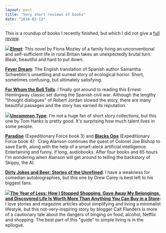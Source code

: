 ```yaml
---
layout: post
title: "Very short reviews of books"
date: "2018-02-12"
---
```


This is a roundup of books I recently finished, but which I did not give a [full review](https://kenbooth.net/category/books/).

[**![](images/51r32jsg7lL-137x200.jpg)Elmet**](http://amzn.to/2EnlYKr): This novel by Fiona Mozley of a family living an unconventional and self-sufficient life in rural Britain takes an unexpectedly brutal turn. Bleak, beautiful and hard to put down.

[**Fever Dream**](http://amzn.to/2EBttN6): The English translation of Spanish author Samantha Schweblin's unsettling and surreal story of ecological horror. Short, sometimes confusing, but ultimately satisfying.

[**For Whom the Bell Tolls**](https://www.amazon.com/Whom-Bell-Tolls-Scribner-Classics-ebook/dp/B000FC0OOU/ref=sr_1_1?s=books&ie=UTF8&qid=1518472598&sr=1-1&keywords=for+whom+the+bell+tolls): I finally got around to reading this Ernest Hemingway classic set during the Spanish civil war. Although the lengthy "thought dialogues" of Robert Jordan slowed the story, there are many beautiful passages and the story has earned its reputation.

[**![](images/41L1w9bZWL-129x200.jpg)Uncommon Type**](http://amzn.to/2EC691y): I'm not a huge fan of short story collections, but this one by Tom Hanks is pretty good. It's surprising how much talent lives in some people.

[**Paradise**](http://amzn.to/2EZjz5w) (Expeditionary Force book 3) and [**Blacks Ops**](http://amzn.to/2EkrBJn) (Expeditionary Force book 4):  Craig Alanson continues the quest of Colonel Joe Bishop to save Earth, along with the help of a smart-aleck artificial intelligence. Entertaining and funny, if long, audiobooks. After four books and 65 hours I'm wondering when Alanson will get around to telling the backstory of Skippy, the AI.

[**Dirty Jokes and Beer: Stories of the Unrefined**](http://amzn.to/2BW87Ju): I have a weakness for comedian autobiographies, but this one by Drew Carey is best left to his biggest fans.

**[![](images/41OIwu5ZgEL-130x200.jpg)The Year of Less: How I Stopped Shopping, Gave Away My Belongings, and Discovered Life Is Worth More Than Anything You Can Buy in a Store](http://amzn.to/2BocR9s):** I love stories and magazine articles about simplifying and living a minimalist lifestyle, but this not-very-inspiring story by blogger Cait Flanders is more of a cautionary tale about the dangers of binging on food, alcohol, Netflix and shopping. The best part of this "guide" to simple living is in the epilogue.
